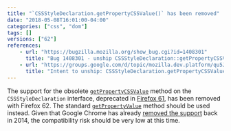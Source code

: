 ```yaml
---
title: "`CSSStyleDeclaration.getPropertyCSSValue()` has been removed"
date: "2018-05-08T16:01:00-04:00"
categories: ["css", "dom"]
tags: []
versions: ["62"]
references:
    - url: "https://bugzilla.mozilla.org/show_bug.cgi?id=1408301"
      title: "Bug 1408301 - unship CSSStyleDeclaration::getPropertyCSSValue"
    - url: "https://groups.google.com/d/topic/mozilla.dev.platform/qu5JekiuSfw/discussion"
      title: "Intent to unship: CSSStyleDeclaration.getPropertyCSSValue"
---
```

The support for the obsolete [`getPropertyCSSValue`](https://developer.mozilla.org/en-US/docs/Web/API/CSSStyleDeclaration/getPropertyCSSValue) method on the `CSSStyleDeclaration` interface, deprecated in [Firefox 61](https://www.fxsitecompat.com/en-CA/docs/2018/cssstyledeclaration-getpropertycssvalue-has-been-deprecated/), has been removed with Firefox 62. The standard [`getPropertyValue`](https://developer.mozilla.org/en-US/docs/Web/API/CSSStyleDeclaration/getPropertyValue) method should be used instead. Given that Google Chrome has already [removed the support](https://groups.google.com/a/chromium.org/d/topic/blink-dev/3VmxWFzcyJc/discussion) back in 2014, the compatibility risk should be very low at this time.
